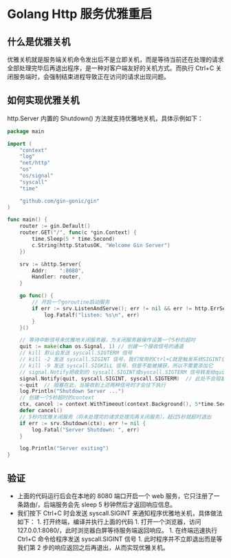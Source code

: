 # Golang Http 服务优雅重启

## 什么是优雅关机

优雅关机就是服务端关机命令发出后不是立即关机，而是等待当前还在处理的请求全部处理完毕后再退出程序，是一种对客户端友好的关机方式。而执行 Ctrl+C 关闭服务端时，会强制结束进程导致正在访问的请求出现问题。

## 如何实现优雅关机

http.Server 内置的 Shutdown\(\) 方法就支持优雅地关机，具体示例如下：

```go
package main

import (
    "context"
    "log"
    "net/http"
    "os"
    "os/signal"
    "syscall"
    "time"

    "github.com/gin-gonic/gin"
)

func main() {
    router := gin.Default()
    router.GET("/", func(c *gin.Context) {
        time.Sleep(5 * time.Second)
        c.String(http.StatusOK, "Welcome Gin Server")
    })

    srv := &http.Server{
        Addr:    ":8080",
        Handler: router,
    }

    go func() {
        // 开启一个goroutine启动服务
        if err := srv.ListenAndServe(); err != nil && err != http.ErrServerClosed {
            log.Fatalf("listen: %s\n", err)
        }
    }()

    // 等待中断信号来优雅地关闭服务器，为关闭服务器操作设置一个5秒的超时
    quit := make(chan os.Signal, 1) // 创建一个接收信号的通道
    // kill 默认会发送 syscall.SIGTERM 信号
    // kill -2 发送 syscall.SIGINT 信号，我们常用的Ctrl+C就是触发系统SIGINT信号
    // kill -9 发送 syscall.SIGKILL 信号，但是不能被捕获，所以不需要添加它
    // signal.Notify把收到的 syscall.SIGINT或syscall.SIGTERM 信号转发给quit
    signal.Notify(quit, syscall.SIGINT, syscall.SIGTERM)  // 此处不会阻塞
    <-quit  // 阻塞在此，当接收到上述两种信号时才会往下执行
    log.Println("Shutdown Server ...")
    // 创建一个5秒超时的context
    ctx, cancel := context.WithTimeout(context.Background(), 5*time.Second)
    defer cancel()
    // 5秒内优雅关闭服务（将未处理完的请求处理完再关闭服务），超过5秒就超时退出
    if err := srv.Shutdown(ctx); err != nil {
        log.Fatal("Server Shutdown: ", err)
    }

    log.Println("Server exiting")
}
```

## 验证

* 上面的代码运行后会在本地的 8080 端口开启一个 web 服务，它只注册了一条路由/，后端服务会先 sleep 5 秒钟然后才返回响应信息。
* 我们按下 Ctrl+C 时会发送 syscall.SIGINT 来通知程序优雅地关机，具体做法如下： 1. 打开终端，编译并执行上面的代码 1. 打开一个浏览器，访问 127.0.0.1:8080/，此时浏览器白屏等待服务端返回响应。 1. 在终端迅速执行 Ctrl+C 命令给程序发送 syscall.SIGINT 信号 1. 此时程序并不立即退出而是等我们第 2 步的响应返回之后再退出，从而实现优雅关机。

